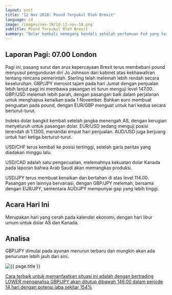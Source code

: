 ```yaml
---
layout: post
title: "12 Nov 2018: Pound Terpukul Oleh Brexit"
language: id
image: /images/nov-18/id-12-nov-18.png
subtitle: Pound Terpukul Oleh Brexit
summary: "Dolar kembali memegang kendali setelah pertemuan Fed yang terlihat lebih hawkish pada penentuan suku bunga mendatang"
---
```

## Laporan Pagi: 07.00 London

Pagi ini, pasang surut dan arus kepercayaan Brexit terus membebani pound menyusul pengunduran diri Jo Johnson dari kabinet atas kekhawatiran tentang rencana pemerintah. Sterling telah melemah lebih rendah secara keseluruhan. GBP/JPY merosot tajam pada hari Jumat dengan penjualan lebih lanjut pagi ini membawa pasangan ini turun menguji level 147.00. GBP/USD melemah lebih parah, dengan pasangan baik dalam perjalanan untuk menghapus kenaikan pada 1 November. Bahkan euro membuat penguatan pada pound, dengan EUR/GBP menguat untuk hari kedua secara berturut-turut.

Indeks dolar bangkit kembali setelah jangka menengah AS, dengan kerugian menyeluruh untuk pasangan dolar. EUR/USD sedang menguji posisi terendah di 1.1300, menandai empat hari penjualan. AUD/USD juga berjuang untuk hari ketiga berturut-turut.

USD/CHF terus kembali ke posisi tertinggi, setelah garis paritas yang diadakan minggu lalu.

USD/CAD adalah satu pengecualian, melemahnya kekuatan dolar Kanada pada laporan bahwa Arab Saudi akan memangkas produksi.

USD/JPY terus membuat kenaikan dan bertahan di atas level 114.00. Pasangan yen lainnya bervariasi, dengan GBP/JPY melemah, bersama dengan EUR/JPY, sementara AUD/JPY mempunyai gap yang lebih tinggi.

## Acara Hari Ini

Merupakan hari yang cerah pada kalender ekonomi, dengan hari libur umum untuk dolar AS dan Kanada.

## Analisa

GBP/JPY dimulai pada ayunan menurun terbaru dan mungkin akan ada penurunan lebih jauh dari sini.

<img src="{{ site.url }}/images/nov-18/id-12-nov-18.png" alt="{{ page.title }}" title="{{ page.title }}">

<a href="%LINK%%?currency=USD&market=forex&underlying=frxGBPJPY&formname=higherlower&duration_amount=14&duration_units=d&amount=10&amount_type=stake&expiry_type=duration&barrier=146" target="_blank">Cara terbaik untuk memanfaatkan situasi ini adalah dengan bertrading LOWER menganalisa GBP/JPY akan ditutup dibawah 146.00 dalam periode 14 hari dengan potensi laba sekitar 154%</a>